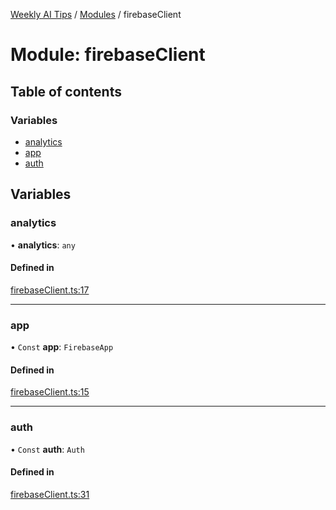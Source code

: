 [Weekly AI Tips](../README.md) / [Modules](../modules.md) / firebaseClient

# Module: firebaseClient

## Table of contents

### Variables

- [analytics](firebaseClient.md#analytics)
- [app](firebaseClient.md#app)
- [auth](firebaseClient.md#auth)

## Variables

### analytics

• **analytics**: `any`

#### Defined in

[firebaseClient.ts:17](https://github.com/alexsoyes/weekly-ai-tips/blob/b51216ee36bb903ccd72a472afbc8e01da2cc631/firebaseClient.ts#L17)

___

### app

• `Const` **app**: `FirebaseApp`

#### Defined in

[firebaseClient.ts:15](https://github.com/alexsoyes/weekly-ai-tips/blob/b51216ee36bb903ccd72a472afbc8e01da2cc631/firebaseClient.ts#L15)

___

### auth

• `Const` **auth**: `Auth`

#### Defined in

[firebaseClient.ts:31](https://github.com/alexsoyes/weekly-ai-tips/blob/b51216ee36bb903ccd72a472afbc8e01da2cc631/firebaseClient.ts#L31)
